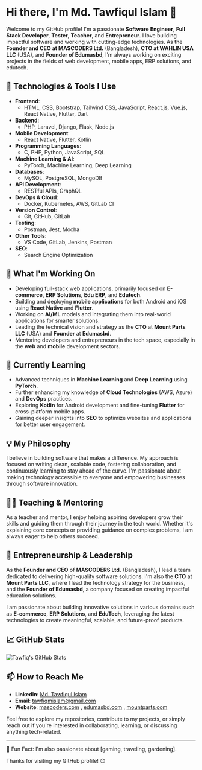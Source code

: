# Hi there, I'm Md. Tawfiqul Islam 👋

Welcome to my GitHub profile! I'm a passionate **Software Engineer**, **Full Stack Developer**, **Tester**, **Teacher**, and **Entrepreneur**. I love building impactful software and working with cutting-edge technologies. As the **Founder and CEO at MASCODERS Ltd.** (Bangladesh), **CTO at WAHLIN USA LLC** (USA), and **Founder of Edumasbd**, I’m always working on exciting projects in the fields of web development, mobile apps, ERP solutions, and edutech.

## 🔧 Technologies & Tools I Use

- **Frontend**: 
  - HTML, CSS, Bootstrap, Tailwind CSS, JavaScript, React.js, Vue.js, React Native, Flutter, Dart
- **Backend**: 
  - PHP, Laravel, Django, Flask, Node.js
- **Mobile Development**: 
  - React Native, Flutter, Kotlin
- **Programming Languages**: 
  - C, PHP, Python, JavaScript, SQL
- **Machine Learning & AI**:
  - PyTorch, Machine Learning, Deep Learning
- **Databases**: 
  - MySQL, PostgreSQL, MongoDB
- **API Development**: 
  - RESTful APIs, GraphQL
- **DevOps & Cloud**: 
  - Docker, Kubernetes, AWS, GitLab CI
- **Version Control**: 
  - Git, GitHub, GitLab
- **Testing**: 
  - Postman, Jest, Mocha
- **Other Tools**: 
  - VS Code, GitLab, Jenkins, Postman
- **SEO**: 
  - Search Engine Optimization

## 🚀 What I'm Working On
- Developing full-stack web applications, primarily focused on **E-commerce**, **ERP Solutions**, **Edu ERP**, and **Edutech**.
- Building and deploying **mobile applications** for both Android and iOS using **React Native** and **Flutter**.
- Working on **AI/ML** models and integrating them into real-world applications for smarter solutions.
- Leading the technical vision and strategy as the **CTO** at **Mount Parts LLC** (USA) and **Founder** at **Edumasbd**.
- Mentoring developers and entrepreneurs in the tech space, especially in the **web** and **mobile** development sectors.

## 🌱 Currently Learning
- Advanced techniques in **Machine Learning** and **Deep Learning** using **PyTorch**.
- Further enhancing my knowledge of **Cloud Technologies** (AWS, Azure) and **DevOps** practices.
- Exploring **Kotlin** for Android development and fine-tuning **Flutter** for cross-platform mobile apps.
- Gaining deeper insights into **SEO** to optimize websites and applications for better user engagement.

## 💡 My Philosophy
I believe in building software that makes a difference. My approach is focused on writing clean, scalable code, fostering collaboration, and continuously learning to stay ahead of the curve. I'm passionate about making technology accessible to everyone and empowering businesses through software innovation.

## 🧑‍🏫 Teaching & Mentoring
As a teacher and mentor, I enjoy helping aspiring developers grow their skills and guiding them through their journey in the tech world. Whether it's explaining core concepts or providing guidance on complex problems, I am always eager to help others succeed.

## 💼 Entrepreneurship & Leadership
As the **Founder and CEO** of **MASCODERS Ltd.** (Bangladesh), I lead a team dedicated to delivering high-quality software solutions. I'm also the **CTO** at **Mount Parts LLC**, where I lead the technology strategy for the business, and the **Founder of Edumasbd**, a company focused on creating impactful education solutions.

I am passionate about building innovative solutions in various domains such as **E-commerce**, **ERP Solutions**, and **EduTech**, leveraging the latest technologies to create meaningful, scalable, and future-proof products.

## 📈 GitHub Stats

![Tawfiq's GitHub Stats](https://github-readme-stats.vercel.app/api?username=tawfiqmislam&show_icons=true&hide_title=true&count_private=true&hide=prs&theme=radical)

## 📫 How to Reach Me
- **LinkedIn**: [Md. Tawfiqul Islam](https://www.linkedin.com/in/tawfiqmislam)
- **Email**: tawfiqmislam@gmail.com
- **Website**: [mascoders.com](http://www.mascoders.com) , [edumasbd.com](http://www.edumasbd.com) , [mountparts.com](http://www.mountparts.com)

Feel free to explore my repositories, contribute to my projects, or simply reach out if you're interested in collaborating, learning, or discussing anything tech-related.

---

🔭 Fun Fact: I'm also passionate about [gaming, traveling, gardening].

Thanks for visiting my GitHub profile! 😊
